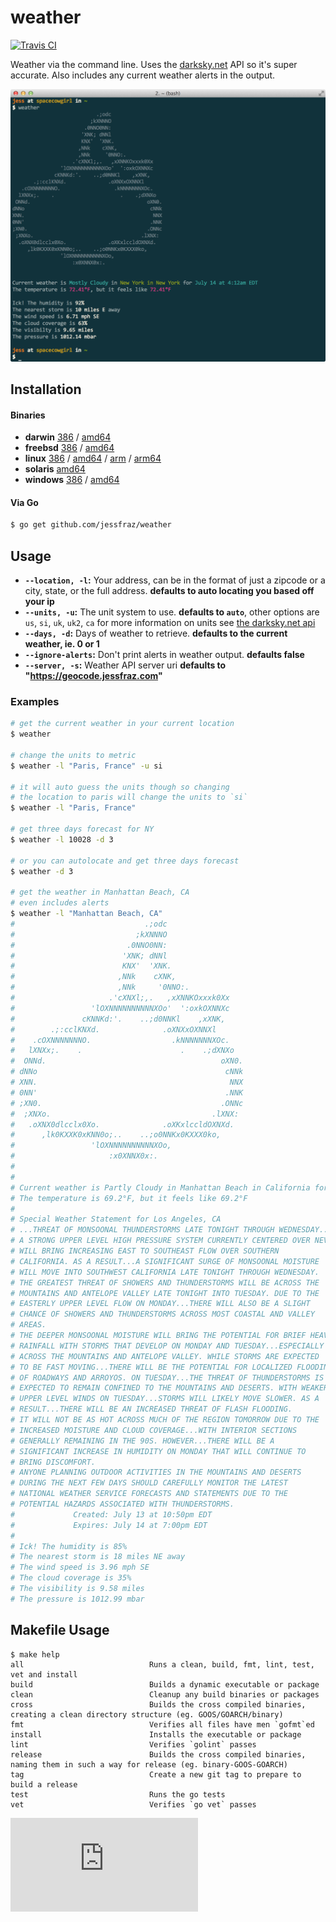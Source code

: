 # weather

[![Travis CI](https://travis-ci.org/jessfraz/weather.svg?branch=master)](https://travis-ci.org/jessfraz/weather)

Weather via the command line. Uses the [darksky.net](https://darksky.net) API so it's super accurate. Also includes any current weather alerts in the output.

![Screenshot](screenshot.png)

## Installation

#### Binaries

- **darwin** [386](https://github.com/jessfraz/weather/releases/download/v0.9.1/weather-darwin-386) / [amd64](https://github.com/jessfraz/weather/releases/download/v0.9.1/weather-darwin-amd64)
- **freebsd** [386](https://github.com/jessfraz/weather/releases/download/v0.9.1/weather-freebsd-386) / [amd64](https://github.com/jessfraz/weather/releases/download/v0.9.1/weather-freebsd-amd64)
- **linux** [386](https://github.com/jessfraz/weather/releases/download/v0.9.1/weather-linux-386) / [amd64](https://github.com/jessfraz/weather/releases/download/v0.9.1/weather-linux-amd64) / [arm](https://github.com/jessfraz/weather/releases/download/v0.9.1/weather-linux-arm) / [arm64](https://github.com/jessfraz/weather/releases/download/v0.9.1/weather-linux-arm64)
- **solaris** [amd64](https://github.com/jessfraz/weather/releases/download/v0.9.1/weather-solaris-amd64)
- **windows** [386](https://github.com/jessfraz/weather/releases/download/v0.9.1/weather-windows-386) / [amd64](https://github.com/jessfraz/weather/releases/download/v0.9.1/weather-windows-amd64)

#### Via Go

```bash
$ go get github.com/jessfraz/weather
```

## Usage

- **`--location, -l`:** Your address, can be in the format of just a zipcode or a city, state, or the full address. **defaults to auto locating you based off your ip**
- **`--units, -u`:** The unit system to use. **defaults to `auto`**, other options are `us`, `si`, `uk`, `uk2`, `ca`
    for more information on units see [the darksky.net api](https://darksky.net/dev/docs/forecast)
- **`--days, -d`:** Days of weather to retrieve. **defaults to the current weather, ie. 0 or 1**
- **`--ignore-alerts`:** Don't print alerts in weather output. **defaults false**
- **`--server, -s`:** Weather API server uri **defaults to  "https://geocode.jessfraz.com"**


### Examples

```bash
# get the current weather in your current location
$ weather

# change the units to metric
$ weather -l "Paris, France" -u si

# it will auto guess the units though so changing
# the location to paris will change the units to `si`
$ weather -l "Paris, France"

# get three days forecast for NY
$ weather -l 10028 -d 3

# or you can autolocate and get three days forecast
$ weather -d 3

# get the weather in Manhattan Beach, CA
# even includes alerts
$ weather -l "Manhattan Beach, CA"
#                             .;odc
#                           ;kXNNNO
#                         .0NNO0NN:
#                        'XNK; dNNl
#                        KNX'  'XNK.
#                       ,NNk    cXNK,
#                       ,NNk     '0NNO:.
#                     .'cXNXl;,.   ,xXNNKOxxxk0Xx
#                 'lOXNNNNNNNNNNXOo'  ':oxkOXNNXc
#               cKNNKd:'.    ..;d0NNKl    ,xXNK,
#        .;:cclKNXd.              .oXNXxOXNNXl
#    .cOXNNNNNNNO.                  .kNNNNNNNXOc.
#   lXNXx;.    .                      .    .;dXNXo
#  ONNd.                                       oXN0.
# dNNo                                          cNNk
# XNN.                                           NNX
# 0NN'                                          .NNK
# ;XN0.                                        .ONNc
#  ;XNXo.                                    .lXNX:
#   .oXNX0dlcclx0Xo.              .oXKxlccldOXNXd.
#      ,lk0KXXK0xKNN0o;..    ..;o0NNKx0KXXX0ko,
#                 'lOXNNNNNNNNNNXOo,
#                     :x0XNNX0x:.
#
#
# Current weather is Partly Cloudy in Manhattan Beach in California for July 14 at 4:14am EDT
# The temperature is 69.2°F, but it feels like 69.2°F
#
# Special Weather Statement for Los Angeles, CA
# ...THREAT OF MONSOONAL THUNDERSTORMS LATE TONIGHT THROUGH WEDNESDAY...
# A STRONG UPPER LEVEL HIGH PRESSURE SYSTEM CURRENTLY CENTERED OVER NEVADA
# WILL BRING INCREASING EAST TO SOUTHEAST FLOW OVER SOUTHERN
# CALIFORNIA. AS A RESULT...A SIGNIFICANT SURGE OF MONSOONAL MOISTURE
# WILL MOVE INTO SOUTHWEST CALIFORNIA LATE TONIGHT THROUGH WEDNESDAY.
# THE GREATEST THREAT OF SHOWERS AND THUNDERSTORMS WILL BE ACROSS THE
# MOUNTAINS AND ANTELOPE VALLEY LATE TONIGHT INTO TUESDAY. DUE TO THE
# EASTERLY UPPER LEVEL FLOW ON MONDAY...THERE WILL ALSO BE A SLIGHT
# CHANCE OF SHOWERS AND THUNDERSTORMS ACROSS MOST COASTAL AND VALLEY
# AREAS.
# THE DEEPER MONSOONAL MOISTURE WILL BRING THE POTENTIAL FOR BRIEF HEAVY
# RAINFALL WITH STORMS THAT DEVELOP ON MONDAY AND TUESDAY...ESPECIALLY
# ACROSS THE MOUNTAINS AND ANTELOPE VALLEY. WHILE STORMS ARE EXPECTED
# TO BE FAST MOVING...THERE WILL BE THE POTENTIAL FOR LOCALIZED FLOODING
# OF ROADWAYS AND ARROYOS. ON TUESDAY...THE THREAT OF THUNDERSTORMS IS
# EXPECTED TO REMAIN CONFINED TO THE MOUNTAINS AND DESERTS. WITH WEAKER
# UPPER LEVEL WINDS ON TUESDAY...STORMS WILL LIKELY MOVE SLOWER. AS A
# RESULT...THERE WILL BE AN INCREASED THREAT OF FLASH FLOODING.
# IT WILL NOT BE AS HOT ACROSS MUCH OF THE REGION TOMORROW DUE TO THE
# INCREASED MOISTURE AND CLOUD COVERAGE...WITH INTERIOR SECTIONS
# GENERALLY REMAINING IN THE 90S. HOWEVER...THERE WILL BE A
# SIGNIFICANT INCREASE IN HUMIDITY ON MONDAY THAT WILL CONTINUE TO
# BRING DISCOMFORT.
# ANYONE PLANNING OUTDOOR ACTIVITIES IN THE MOUNTAINS AND DESERTS
# DURING THE NEXT FEW DAYS SHOULD CAREFULLY MONITOR THE LATEST
# NATIONAL WEATHER SERVICE FORECASTS AND STATEMENTS DUE TO THE
# POTENTIAL HAZARDS ASSOCIATED WITH THUNDERSTORMS.
#             Created: July 13 at 10:50pm EDT
#             Expires: July 14 at 7:00pm EDT
#
# Ick! The humidity is 85%
# The nearest storm is 18 miles NE away
# The wind speed is 3.96 mph SE
# The cloud coverage is 35%
# The visibility is 9.58 miles
# The pressure is 1012.99 mbar
```

## Makefile Usage

```console
$ make help
all                            Runs a clean, build, fmt, lint, test, vet and install
build                          Builds a dynamic executable or package
clean                          Cleanup any build binaries or packages
cross                          Builds the cross compiled binaries, creating a clean directory structure (eg. GOOS/GOARCH/binary)
fmt                            Verifies all files have men `gofmt`ed
install                        Installs the executable or package
lint                           Verifies `golint` passes
release                        Builds the cross compiled binaries, naming them in such a way for release (eg. binary-GOOS-GOARCH)
tag                            Create a new git tag to prepare to build a release
test                           Runs the go tests
vet                            Verifies `go vet` passes
```

[![Analytics](https://ga-beacon.appspot.com/UA-29404280-16/weather/README.md)](https://github.com/jessfraz/weather)
